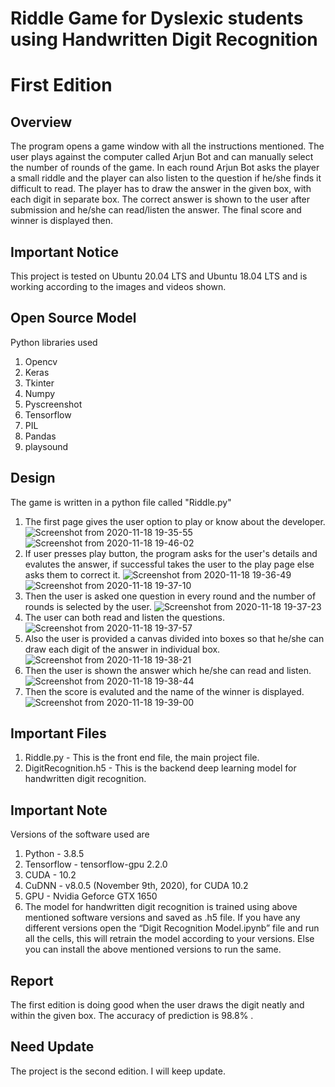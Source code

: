 # Riddle Game for Dyslexic students using Handwritten Digit Recognition
# First Edition

## Overview

The program opens a game window with all the instructions mentioned. The user plays against the computer called Arjun Bot and can manually select the number of rounds of the game. In each round Arjun Bot asks the player a small riddle and the player can also listen to the question if he/she finds it difficult to read. The player has to draw the answer in the given box, with each digit in separate box. The correct answer is shown to the user after submission and he/she can read/listen the answer. The final score and winner is displayed then.

## Important Notice
This project is tested on Ubuntu 20.04 LTS and Ubuntu 18.04 LTS and is working according to the images and videos shown.

## Open Source Model
Python libraries used
1. Opencv
2. Keras
3. Tkinter
4. Numpy
5. Pyscreenshot
6. Tensorflow 
7. PIL
8. Pandas
9. playsound

## Design

The game is written in a python file called "Riddle.py"

1. The first page gives the user option to play or know about the developer.
![Screenshot from 2020-11-18 19-35-55](https://user-images.githubusercontent.com/65706125/99542596-44dde680-29d8-11eb-8cb4-f5e8965e5c23.png)
![Screenshot from 2020-11-18 19-46-02](https://user-images.githubusercontent.com/65706125/99542867-866e9180-29d8-11eb-9b14-0f91ad65be5c.png)
2. If user presses play button, the program asks for the user's details and evalutes the answer, if successful takes the user to the play page else asks them to correct it.
![Screenshot from 2020-11-18 19-36-49](https://user-images.githubusercontent.com/65706125/99542885-8d959f80-29d8-11eb-9271-465bdaf76821.png)
![Screenshot from 2020-11-18 19-37-10](https://user-images.githubusercontent.com/65706125/99542897-925a5380-29d8-11eb-84cc-667f79c7128a.png)
3. Then the user is asked one question in every round and the number of rounds is selected by the user.
![Screenshot from 2020-11-18 19-37-23](https://user-images.githubusercontent.com/65706125/99542906-95554400-29d8-11eb-83ea-0f6fbab91896.png)
4. The user can both read and listen the questions.
![Screenshot from 2020-11-18 19-37-57](https://user-images.githubusercontent.com/65706125/99542923-97b79e00-29d8-11eb-99ff-bebfce02e608.png)
5. Also the user is provided a canvas divided into boxes so that he/she can draw each digit of the answer in individual box.
![Screenshot from 2020-11-18 19-38-21](https://user-images.githubusercontent.com/65706125/99542927-9ab28e80-29d8-11eb-8d6d-3afe7fecf0e2.png)
6. Then the user is shown the answer which he/she can read and listen.
![Screenshot from 2020-11-18 19-38-44](https://user-images.githubusercontent.com/65706125/99542938-9d14e880-29d8-11eb-9c05-997bc90736ae.png)
7. Then the score is evaluted and the name of the winner is displayed.
![Screenshot from 2020-11-18 19-39-00](https://user-images.githubusercontent.com/65706125/99542955-a0a86f80-29d8-11eb-917c-6bbda55b7f8e.png)


## Important Files

1. Riddle.py - This is the front end file, the main project file.
2. DigitRecognition.h5 - This is the backend deep learning model for handwritten digit recognition.

## Important Note

Versions of the software used are 
1. Python -  3.8.5
2. Tensorflow - tensorflow-gpu 2.2.0
3. CUDA - 10.2
4. CuDNN - v8.0.5 (November 9th, 2020), for CUDA 10.2 
5. GPU - Nvidia Geforce GTX 1650
6. The model for handwritten digit recognition is trained using above mentioned software versions and saved as .h5 file. If you have any different versions open the “Digit Recognition Model.ipynb” file and run all the cells, this will retrain the model according to your versions. Else you can install the above mentioned versions to run the same.

## Report

The first edition is doing good when the user draws the digit neatly and within the given box. The accuracy of prediction is 98.8% .

## Need Update

The project is the second edition. I will keep update.
